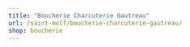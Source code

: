 ```yaml
---
title: "Boucherie Charcuterie Gautreau"
url: /saint-molf/boucherie-charcuterie-gautreau/
shop: boucherie
---
```

